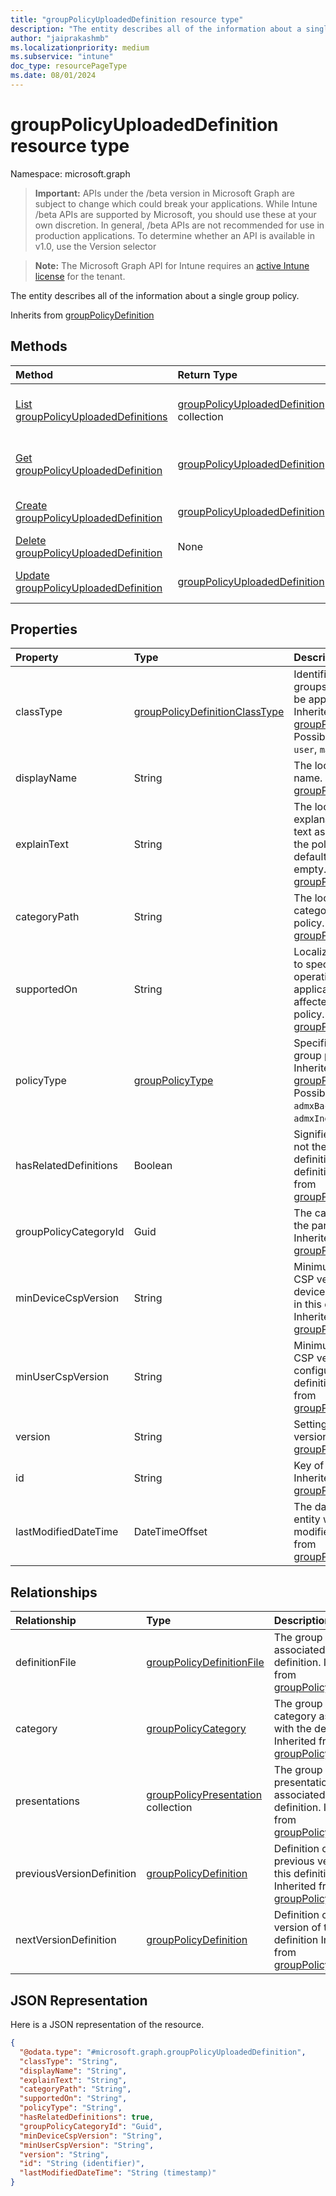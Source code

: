 ```yaml
---
title: "groupPolicyUploadedDefinition resource type"
description: "The entity describes all of the information about a single group policy."
author: "jaiprakashmb"
ms.localizationpriority: medium
ms.subservice: "intune"
doc_type: resourcePageType
ms.date: 08/01/2024
---
```


# groupPolicyUploadedDefinition resource type

Namespace: microsoft.graph

> **Important:** APIs under the /beta version in Microsoft Graph are subject to change which could break your applications. While Intune /beta APIs are supported by Microsoft, you should use these at your own discretion. In general, /beta APIs are not recommended for use in production applications. To determine whether an API is available in v1.0, use the Version selector

> **Note:** The Microsoft Graph API for Intune requires an [active Intune license](https://go.microsoft.com/fwlink/?linkid=839381) for the tenant.

The entity describes all of the information about a single group policy.


Inherits from [groupPolicyDefinition](../resources/intune-grouppolicy-grouppolicydefinition.md)

## Methods
|Method|Return Type|Description|
|:---|:---|:---|
|[List groupPolicyUploadedDefinitions](../api/intune-grouppolicy-grouppolicyuploadeddefinition-list.md)|[groupPolicyUploadedDefinition](../resources/intune-grouppolicy-grouppolicyuploadeddefinition.md) collection|List properties and relationships of the [groupPolicyUploadedDefinition](../resources/intune-grouppolicy-grouppolicyuploadeddefinition.md) objects.|
|[Get groupPolicyUploadedDefinition](../api/intune-grouppolicy-grouppolicyuploadeddefinition-get.md)|[groupPolicyUploadedDefinition](../resources/intune-grouppolicy-grouppolicyuploadeddefinition.md)|Read properties and relationships of the [groupPolicyUploadedDefinition](../resources/intune-grouppolicy-grouppolicyuploadeddefinition.md) object.|
|[Create groupPolicyUploadedDefinition](../api/intune-grouppolicy-grouppolicyuploadeddefinition-create.md)|[groupPolicyUploadedDefinition](../resources/intune-grouppolicy-grouppolicyuploadeddefinition.md)|Create a new [groupPolicyUploadedDefinition](../resources/intune-grouppolicy-grouppolicyuploadeddefinition.md) object.|
|[Delete groupPolicyUploadedDefinition](../api/intune-grouppolicy-grouppolicyuploadeddefinition-delete.md)|None|Deletes a [groupPolicyUploadedDefinition](../resources/intune-grouppolicy-grouppolicyuploadeddefinition.md).|
|[Update groupPolicyUploadedDefinition](../api/intune-grouppolicy-grouppolicyuploadeddefinition-update.md)|[groupPolicyUploadedDefinition](../resources/intune-grouppolicy-grouppolicyuploadeddefinition.md)|Update the properties of a [groupPolicyUploadedDefinition](../resources/intune-grouppolicy-grouppolicyuploadeddefinition.md) object.|

## Properties
|Property|Type|Description|
|:---|:---|:---|
|classType|[groupPolicyDefinitionClassType](../resources/intune-grouppolicy-grouppolicydefinitionclasstype.md)|Identifies the type of groups the policy can be applied to. Inherited from [groupPolicyDefinition](../resources/intune-grouppolicy-grouppolicydefinition.md). Possible values are: `user`, `machine`.|
|displayName|String|The localized policy name. Inherited from [groupPolicyDefinition](../resources/intune-grouppolicy-grouppolicydefinition.md)|
|explainText|String|The localized explanation or help text associated with the policy. The default value is empty. Inherited from [groupPolicyDefinition](../resources/intune-grouppolicy-grouppolicydefinition.md)|
|categoryPath|String|The localized full category path for the policy. Inherited from [groupPolicyDefinition](../resources/intune-grouppolicy-grouppolicydefinition.md)|
|supportedOn|String|Localized string used to specify what operating system or application version is affected by the policy. Inherited from [groupPolicyDefinition](../resources/intune-grouppolicy-grouppolicydefinition.md)|
|policyType|[groupPolicyType](../resources/intune-grouppolicy-grouppolicytype.md)|Specifies the type of group policy. Inherited from [groupPolicyDefinition](../resources/intune-grouppolicy-grouppolicydefinition.md). Possible values are: `admxBacked`, `admxIngested`.|
|hasRelatedDefinitions|Boolean|Signifies whether or not there are related definitions to this definition Inherited from [groupPolicyDefinition](../resources/intune-grouppolicy-grouppolicydefinition.md)|
|groupPolicyCategoryId|Guid|The category id of the parent category Inherited from [groupPolicyDefinition](../resources/intune-grouppolicy-grouppolicydefinition.md)|
|minDeviceCspVersion|String|Minimum required CSP version for device configuration in this definition Inherited from [groupPolicyDefinition](../resources/intune-grouppolicy-grouppolicydefinition.md)|
|minUserCspVersion|String|Minimum required CSP version for user configuration in this definition Inherited from [groupPolicyDefinition](../resources/intune-grouppolicy-grouppolicydefinition.md)|
|version|String|Setting definition version Inherited from [groupPolicyDefinition](../resources/intune-grouppolicy-grouppolicydefinition.md)|
|id|String|Key of the entity. Inherited from [groupPolicyDefinition](../resources/intune-grouppolicy-grouppolicydefinition.md)|
|lastModifiedDateTime|DateTimeOffset|The date and time the entity was last modified. Inherited from [groupPolicyDefinition](../resources/intune-grouppolicy-grouppolicydefinition.md)|

## Relationships
|Relationship|Type|Description|
|:---|:---|:---|
|definitionFile|[groupPolicyDefinitionFile](../resources/intune-grouppolicy-grouppolicydefinitionfile.md)|The group policy file associated with the definition. Inherited from [groupPolicyDefinition](../resources/intune-grouppolicy-grouppolicydefinition.md)|
|category|[groupPolicyCategory](../resources/intune-grouppolicy-grouppolicycategory.md)|The group policy category associated with the definition. Inherited from [groupPolicyDefinition](../resources/intune-grouppolicy-grouppolicydefinition.md)|
|presentations|[groupPolicyPresentation](../resources/intune-grouppolicy-grouppolicypresentation.md) collection|The group policy presentations associated with the definition. Inherited from [groupPolicyDefinition](../resources/intune-grouppolicy-grouppolicydefinition.md)|
|previousVersionDefinition|[groupPolicyDefinition](../resources/intune-grouppolicy-grouppolicydefinition.md)|Definition of the previous version of this definition Inherited from [groupPolicyDefinition](../resources/intune-grouppolicy-grouppolicydefinition.md)|
|nextVersionDefinition|[groupPolicyDefinition](../resources/intune-grouppolicy-grouppolicydefinition.md)|Definition of the next version of this definition Inherited from [groupPolicyDefinition](../resources/intune-grouppolicy-grouppolicydefinition.md)|

## JSON Representation
Here is a JSON representation of the resource.
<!-- {
  "blockType": "resource",
  "keyProperty": "id",
  "@odata.type": "microsoft.graph.groupPolicyUploadedDefinition"
}
-->
``` json
{
  "@odata.type": "#microsoft.graph.groupPolicyUploadedDefinition",
  "classType": "String",
  "displayName": "String",
  "explainText": "String",
  "categoryPath": "String",
  "supportedOn": "String",
  "policyType": "String",
  "hasRelatedDefinitions": true,
  "groupPolicyCategoryId": "Guid",
  "minDeviceCspVersion": "String",
  "minUserCspVersion": "String",
  "version": "String",
  "id": "String (identifier)",
  "lastModifiedDateTime": "String (timestamp)"
}
```